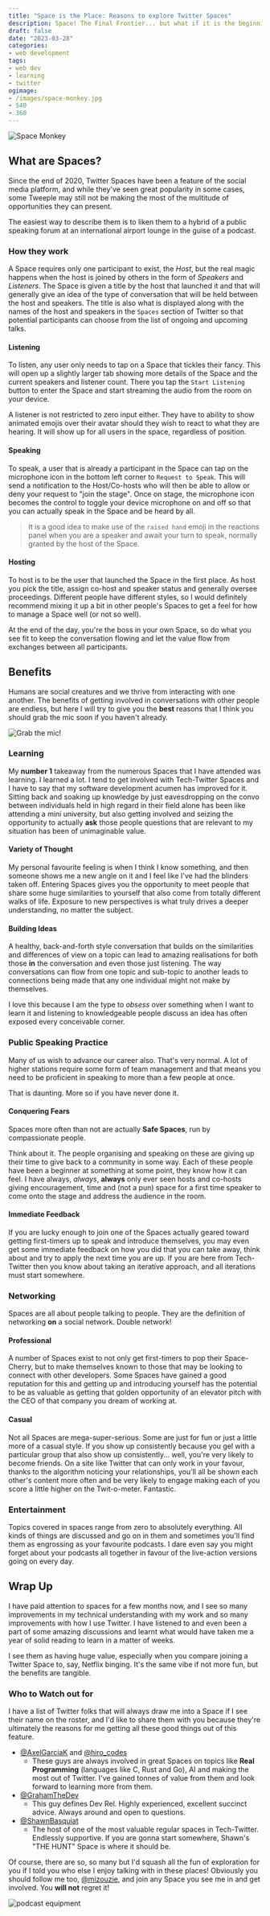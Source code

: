 ```yaml
---
title: "Space is the Place: Reasons to explore Twitter Spaces"
description: Space! The Final Frontier... but what if it is the beginning? Twitter spaces are a great way to meet and trade ideas with people from across the globe from the comfort of your sofa!
draft: false
date: "2023-03-28"
categories:
- web development
tags:
- web dev
- learning
- twitter
ogimage:
- /images/space-monkey.jpg
- 540
- 360
---
```


![Space Monkey](/images/space-monkey.jpg)

## What are Spaces?

Since the end of 2020, Twitter Spaces have been a feature of the social media platform, and while they've seen great popularity in some cases, some Tweeple may still not be making the most of the multitude of opportunities they can present.

The easiest way to describe them is to liken them to a hybrid of a public speaking forum at an international airport lounge in the guise of a podcast.

### How they work

A Space requires only one participant to exist, the _Host_, but the real magic happens when the host is joined by others in the form of _Speakers_ and _Listeners_. The Space is given a title by the host that launched it and that will generally give an idea of the type of conversation that will be held between the host and speakers. The title is also what is displayed along with the names of the host and speakers in the `Spaces` section of Twitter so that potential participants can choose from the list of ongoing and upcoming talks.

#### Listening

To listen, any user only needs to tap on a Space that tickles their fancy. This will open up a slightly larger tab showing more details of the Space and the current speakers and listener count. There you tap the `Start Listening` button to enter the Space and start streaming the audio from the room on your device.

A listener is not restricted to zero input either. They have to ability to show animated emojis over their avatar should they wish to react to what they are hearing. It will show up for all users in the space, regardless of position.

#### Speaking

To speak, a user that is already a participant in the Space can tap on the microphone icon in the bottom left corner to `Request to Speak`. This will send a notification to the Host/Co-hosts who will then be able to allow or deny your request to "join the stage". Once on stage, the microphone icon becomes the control to toggle your device microphone on and off so that you can actually speak in the Space and be heard by all.

> It is a good idea to make use of the `raised hand` emoji in the reactions panel when you are a speaker and await your turn to speak, normally granted by the host of the Space.

#### Hosting

To host is to be the user that launched the Space in the first place. As host you pick the title, assign co-host and speaker status and generally oversee proceedings. Different people have different styles, so I would definitely recommend mixing it up a bit in other people's Spaces to get a feel for how to manage a Space well (or not so well).

At the end of the day, you're the boss in your own Space, so do what you see fit to keep the conversation flowing and let the value flow from exchanges between all participants.

## Benefits

Humans are social creatures and we thrive from interacting with one another. The benefits of getting involved in conversations with other people are endless, but here I will try to give you the **best** reasons that I think you should grab the mic soon if you haven't already.

![Grab the mic!](/images/grab-the-mic.jpg)

### Learning

My **number 1** takeaway from the numerous Spaces that I have attended was learning. I learned a lot. I tend to get involved with Tech-Twitter Spaces and I have to say that my software development acumen has improved for it. Sitting back and soaking up knowledge by just eavesdropping on the convo between individuals held in high regard in their field alone has been like attending a mini university, but also getting involved and seizing the opportunity to actually **ask** those people questions that are relevant to my situation has been of unimaginable value.

#### Variety of Thought

My personal favourite feeling is when I think I know something, and then someone shows me a new angle on it and I feel like I've had the blinders taken off. Entering Spaces gives you the opportunity to meet people that share some huge similarities to yourself that also come from totally different walks of life. Exposure to new perspectives is what truly drives a deeper understanding, no matter the subject.

#### Building Ideas

A healthy, back-and-forth style conversation that builds on the similarities and differences of view on a topic can lead to amazing realisations for both those **in** the conversation and even those just listening. The way conversations can flow from one topic and sub-topic to another leads to connections being made that any one individual might not make by themselves.

I love this because I am the type to _obsess_ over something when I want to learn it and listening to knowledgeable people discuss an idea has often exposed every conceivable corner.

### Public Speaking Practice

Many of us wish to advance our career also. That's very normal. A lot of higher stations require some form of team management and that means you need to be proficient in speaking to more than a few people at once.

That is daunting. More so if you have never done it.

#### Conquering Fears

Spaces more often than not are actually **Safe Spaces**, run by compassionate people.

Think about it. The people organising and speaking on these are giving up their time to give back to a community in some way. Each of these people have been a beginner at something at some point, they know how it can feel. I have always, _always_, **always** only ever seen hosts and co-hosts giving encouragement, time and (not a pun) space for a first time speaker to come onto the stage and address the audience in the room.

#### Immediate Feedback

If you are lucky enough to join one of the Spaces actually geared toward getting first-timers up to speak and introduce themselves, you may even get some immediate feedback on how you did that you can take away, think about and try to apply the next time you are up. If you are here from Tech-Twitter then you know about taking an iterative approach, and all iterations must start somewhere.

### Networking

Spaces are all about people talking to people. They are the definition of networking **on** a social network. Double network!

#### Professional

A number of Spaces exist to not only get first-timers to pop their Space-Cherry, but to make themselves known to those that may be looking to connect with other developers. Some Spaces have gained a good reputation for this and getting up and introducing yourself has the potential to be as valuable as getting that golden opportunity of an elevator pitch with the CEO of that company you dream of working at.

#### Casual

Not all Spaces are mega-super-serious. Some are just for fun or just a little more of a casual style. If you show up consistently because you gel with a particular group that also show up consistently... well, you're very likely to become friends. On a site like Twitter that can only work in your favour, thanks to the algorithm noticing your relationships, you'll all be shown each other's content more often and be very likely to engage making each of you score a little higher on the Twit-o-meter. Fantastic.

### Entertainment

Topics covered in spaces range from zero to absolutely everything. All kinds of things are discussed and go on in them and sometimes you'll find them as engrossing as your favourite podcasts. I dare even say you might forget about your podcasts all together in favour of the live-action versions going on every day.

## Wrap Up

I have paid attention to spaces for a few months now, and I see so many improvements in my technical understanding with my work and so many improvements with how I use Twitter. I have listened to and even been a part of some amazing discussions and learnt what would have taken me a year of solid reading to learn in a matter of weeks.

I see them as having huge value, especially when you compare joining a Twitter Space to, say, Netflix binging. It's the same vibe if not more fun, but the benefits are tangible.

### Who to Watch out for

I have a list of Twitter folks that will always draw me into a Space if I see their name on the roster, and I'd like to share them with you because they're ultimately the reasons for me getting all these good things out of this feature.

- [@AxelGarciaK](https://twitter.com/AxelGarciaK) and [@hiro_codes](https://twitter.com/hiro_codes)
    - These guys are always involved in great Spaces on topics like **Real Programming** (languages like C, Rust and Go), AI and making the most out of Twitter. I've gained tonnes of value from them and look forward to learning more from them.
- [@GrahamTheDev](https://twitter.com/GrahamTheDev)
    - This guy defines Dev Rel. Highly experienced, excellent succinct advice. Always around and open to questions.
- [@ShawnBasquiat](https://twitter.com/ShawnBasquiat)
    - The host of one of the most valuable regular spaces in Tech-Twitter. Endlessly supportive. If you are gonna start somewhere, Shawn's "THE HUNT" Space is where it should be.

Of course, there are so, so many but I'd squash all the fun of exploration for you if I told you who else I enjoy talking with in these places! Obviously you should follow me too, [@mizouzie](https://twitter.com/mizouzie), and join any Space you see me in and get involved. You **will not** regret it!

![podcast equipment](/images/mic-and-headphones.jpg)